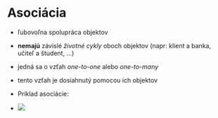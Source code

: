 # Asociácia
- ľubovoľna spolupráca objektov
- **nemajú** závislé *životné cykly* oboch objektov (napr: klient a banka, učiteľ a študent, ...)
- jedná sa o vzťah *one-to-one* alebo *one-to-many*
- tento vzťah je dosiahnutý pomocou ich objektov
- Príklad asociácie:

- ![](https://github.com/absolutty/javaDocs/blob/master/Asoci%C3%A1cia/uml-auto-majitel-asoc.JPG)
